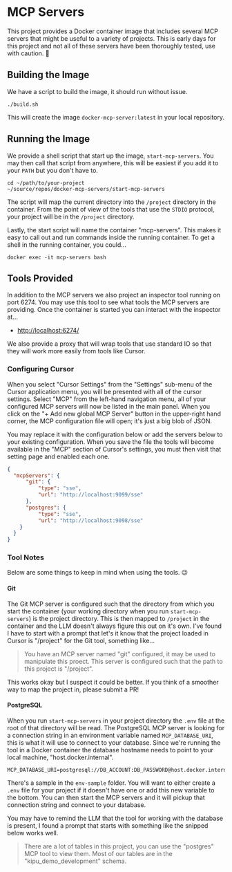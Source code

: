 # MCP Servers

This project provides a Docker container image that includes several MCP servers that might be useful to a variety of projects. This is early days for this project and not all of these servers have been thoroughly tested, use with caution. 🧯

## Building the Image

We have a script to build the image, it should run without issue.

    ./build.sh

This will create the image `docker-mcp-server:latest` in your local repository.

## Running the Image

We provide a shell script that start up the image, `start-mcp-servers`. You may then call that script from anywhere, this will be easiest if you add it to your `PATH` but you don't have to.

    cd ~/path/to/your-project
    ~/source/repos/docker-mcp-servers/start-mcp-servers

The script will map the current directory into the `/project` directory in the container. From the point of view of the tools that use the `STDIO` protocol, your project will be in the `/project` directory.

Lastly, the start script will name the container "mcp-servers". This makes it easy to call out and run commands inside the running container. To get a shell in the running container, you could...

    docker exec -it mcp-servers bash

## Tools Provided

In addition to the MCP servers we also project an inspector tool running on port 6274. You may use this tool to see what tools the MCP servers are providing. Once the container is started you can interact with the inspector at...

* [http://localhost:6274/](http://localhost:6274/)

We also provide a proxy that will wrap tools that use standard IO so that they will work more easily from tools like Cursor.

### Configuring Cursor

When you select "Cursor Settings" from the "Settings" sub-menu of the Cursor application menu, you will be presented with all of the cursor settings. Select "MCP" from the left-hand navigation menu, all of your configured MCP servers will now be listed in the main panel. When you click on the "+ Add new global MCP Server" button in the upper-right hand corner, the MCP configuration file will open; it's just a big blob of JSON.

You may replace it with the configuration below or add the servers below to your existing configuration. When you save the file the tools will become available in the "MCP" section of Cursor's settings, you must then visit that setting page and enabled each one.

```json
{
  "mcpServers": {
      "git": {
          "type": "sse",
          "url": "http://localhost:9099/sse"
      },
      "postgres": {
          "type": "sse",
          "url": "http://localhost:9098/sse"
    }
  }
}
```

### Tool Notes

Below are some things to keep in mind when using the tools. 😉

#### Git

The Git MCP server is configured such that the directory from which you start the container (your working directory when you run `start-mcp-servers`) is the project directory. This is then mapped to `/project` in the container and the LLM doesn't always figure this out on it's own. I've found I have to start with a prompt that let's it know that the project loaded in Cursor is "/project" for the Git tool, something like...

> You have an MCP server named "git" configured, it may be used to manipulate this proect. This server is configured such that the path to this project is "/project".

This works okay but I suspect it could be better. If you think of a smoother way to map the project in, please submit a PR!

#### PostgreSQL

When you run `start-mcp-servers` in your project directory the `.env` file at the root of that directory will be read. The PostgreSQL MCP server is looking for a connection string in an environment variable named `MCP_DATABASE_URI`, this is what it will use to connect to your database. Since we're running the tool in a Docker container the database hostname needs to point to your local machine, "host.docker.internal".

    MCP_DATABASE_URI=postgresql://DB_ACCOUNT:DB_PASSWORD@host.docker.internal:5432/DB_NAME

There's a sample in the `env-sample` folder. You will want to either create a `.env` file for your project if it doesn't have one or add this new variable to the bottom. You can then start the MCP servers and it will pickup that connection string and connect to your database.

You may have to remind the LLM that the tool for working with the database is present, I found a prompt that starts with something like the snipped below works well.

> There are a lot of tables in this project, you can use the "postgres" MCP tool to view them. Most of our tables are in the "kipu_demo_development" schema.
